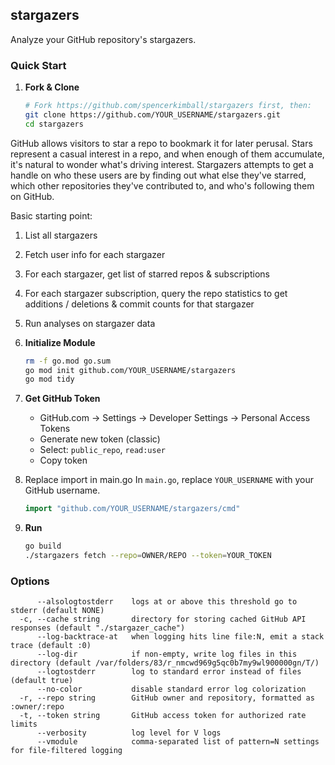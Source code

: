 ## stargazers

Analyze your GitHub repository's stargazers.

### Quick Start

1. **Fork & Clone**
   ```bash
   # Fork https://github.com/spencerkimball/stargazers first, then:
   git clone https://github.com/YOUR_USERNAME/stargazers.git
   cd stargazers
   ```


GitHub allows visitors to star a repo to bookmark it for later
perusal. Stars represent a casual interest in a repo, and when enough
of them accumulate, it's natural to wonder what's driving interest.
Stargazers attempts to get a handle on who these users are by finding
out what else they've starred, which other repositories they've
contributed to, and who's following them on GitHub.

Basic starting point:

1. List all stargazers
2. Fetch user info for each stargazer
3. For each stargazer, get list of starred repos & subscriptions
4. For each stargazer subscription, query the repo statistics to
   get additions / deletions & commit counts for that stargazer
5. Run analyses on stargazer data


2. **Initialize Module**
   ```bash
   rm -f go.mod go.sum
   go mod init github.com/YOUR_USERNAME/stargazers
   go mod tidy
   ```

3. **Get GitHub Token**
   - GitHub.com → Settings → Developer Settings → Personal Access Tokens
   - Generate new token (classic)
   - Select: `public_repo`, `read:user`
   - Copy token

4. Replace import in main.go
   In `main.go`, replace `YOUR_USERNAME` with your GitHub username.

   ```go
   import "github.com/YOUR_USERNAME/stargazers/cmd"
   ```


5. **Run**
   ```bash
   go build
   ./stargazers fetch --repo=OWNER/REPO --token=YOUR_TOKEN
   ```

### Options

```
      --alsologtostderr    logs at or above this threshold go to stderr (default NONE)
  -c, --cache string       directory for storing cached GitHub API responses (default "./stargazer_cache")
      --log-backtrace-at   when logging hits line file:N, emit a stack trace (default :0)
      --log-dir            if non-empty, write log files in this directory (default /var/folders/83/r_nmcwd969g5qc0b7my9wl900000gn/T/)
      --logtostderr        log to standard error instead of files (default true)
      --no-color           disable standard error log colorization
  -r, --repo string        GitHub owner and repository, formatted as :owner/:repo
  -t, --token string       GitHub access token for authorized rate limits
      --verbosity          log level for V logs
      --vmodule            comma-separated list of pattern=N settings for file-filtered logging
```
